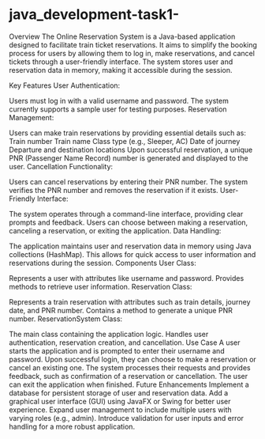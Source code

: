 # java_development-task1-
Overview
The Online Reservation System is a Java-based application designed to facilitate train ticket reservations. It aims to simplify the booking process for users by allowing them to log in, make reservations, and cancel tickets through a user-friendly interface. The system stores user and reservation data in memory, making it accessible during the session.

Key Features
User Authentication:

Users must log in with a valid username and password.
The system currently supports a sample user for testing purposes.
Reservation Management:

Users can make train reservations by providing essential details such as:
Train number
Train name
Class type (e.g., Sleeper, AC)
Date of journey
Departure and destination locations
Upon successful reservation, a unique PNR (Passenger Name Record) number is generated and displayed to the user.
Cancellation Functionality:

Users can cancel reservations by entering their PNR number.
The system verifies the PNR number and removes the reservation if it exists.
User-Friendly Interface:

The system operates through a command-line interface, providing clear prompts and feedback.
Users can choose between making a reservation, canceling a reservation, or exiting the application.
Data Handling:

The application maintains user and reservation data in memory using Java collections (HashMap).
This allows for quick access to user information and reservations during the session.
Components
User Class:

Represents a user with attributes like username and password.
Provides methods to retrieve user information.
Reservation Class:

Represents a train reservation with attributes such as train details, journey date, and PNR number.
Contains a method to generate a unique PNR number.
ReservationSystem Class:

The main class containing the application logic.
Handles user authentication, reservation creation, and cancellation.
Use Case
A user starts the application and is prompted to enter their username and password.
Upon successful login, they can choose to make a reservation or cancel an existing one.
The system processes their requests and provides feedback, such as confirmation of a reservation or cancellation.
The user can exit the application when finished.
Future Enhancements
Implement a database for persistent storage of user and reservation data.
Add a graphical user interface (GUI) using JavaFX or Swing for better user experience.
Expand user management to include multiple users with varying roles (e.g., admin).
Introduce validation for user inputs and error handling for a more robust application.
